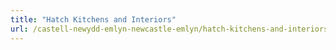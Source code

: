```yaml
---
title: "Hatch Kitchens and Interiors"
url: /castell-newydd-emlyn-newcastle-emlyn/hatch-kitchens-and-interiors/
---
```

